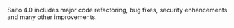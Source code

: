 <!--
title: Saito 4.0 released
template: whats-new
date: 2014-05-29
author: Schlaefer
-->

Saito 4.0 includes major code refactoring, bug fixes, security enhancements and many other improvements.
